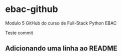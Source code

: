 # ebac-github
Modulo 5 GitHub do curso de Full-Stack Python EBAC

Teste commit 

## Adicionando uma linha ao README